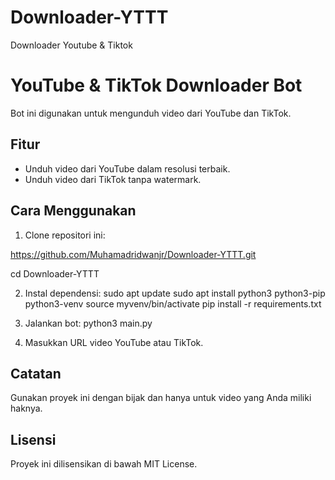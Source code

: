 # Downloader-YTTT
Downloader Youtube &amp; Tiktok
# YouTube & TikTok Downloader Bot

Bot ini digunakan untuk mengunduh video dari YouTube dan TikTok.

## Fitur
- Unduh video dari YouTube dalam resolusi terbaik.
- Unduh video dari TikTok tanpa watermark.

## Cara Menggunakan
1. Clone repositori ini:
   
https://github.com/Muhamadridwanjr/Downloader-YTTT.git

cd Downloader-YTTT

2. Instal dependensi:
sudo apt update
sudo apt install python3 
python3-pip python3-venv
source myvenv/bin/activate
pip install -r requirements.txt

3. Jalankan bot:
python3 main.py

5. Masukkan URL video YouTube atau TikTok.

## Catatan
Gunakan proyek ini dengan bijak dan hanya untuk video yang Anda miliki haknya.

## Lisensi
Proyek ini dilisensikan di bawah MIT License.



